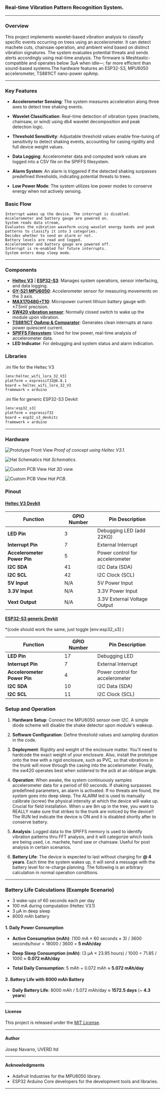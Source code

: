 <!-- trunk-ignore-all(markdownlint/MD041) -->
### Real-time Vibration Pattern Recognition System.

---

### Overview
This project implements wavelet-based vibration analysis to classify specific events occurring on trees using an accelerometer. It can detect machete cuts, chainsaw operation, and ambient wind based on distinct vibration signatures. The system evaluates potential threats and sends alerts accordingly using real-time analysis. The firmware is Meshtastic-compatible and operates below 3μA when idle—; far more efficient than sound-based systems.The hardware features an ESP32-S3, MPU6050 accelerometer, TS881ICT nano-power opAmp.

---

### Key Features
- **Accelerometer Sensing**: The system measures acceleration along three axes to detect tree shaking events.
- **Wavelet Classification**: Real-time detection of vibration types (machete, chainsaw, or wind) using db4 wavelet decomposition and peak detection logic.

- **Threshold Sensitivity**: Adjustable threshold values enable fine-tuning of sensitivity to detect shaking events, accounting for casing rigidity and full device weight values.
- **Data Logging**: Accelerometer data and computed work values are logged into a CSV file on the SPIFFS filesystem.
- **Alarm System**: An alarm is triggered if the detected shaking surpasses predefined thresholds, indicating potential threats to trees.
- **Low Power Mode**: The system utilizes low power modes to conserve energy when not actively sensing.



### Basic Flow

    Interrupt wakes up the device. The interrupt is disabled.
    Accelerometer and battery gauge are powered on.
    System reads data stream,
    Evaluates the vibration waveform using wavelet energy bands and peak patterns to classify it into 3 categories.
    Decides whether to send an alarm or not.
    Battery levels are read and logged.
    Accelerometer and battery gauge are powered off.
    Interrupt is re-enabled for future interrupts.
    System enters deep sleep mode.

---

### Components
- **[Heltec V3](https://heltec.org/project/wifi-lora-32-v3/)** | **[ESP32-S3](https://docs.espressif.com/projects/esp-idf/en/stable/esp32s3/hw-reference/esp32s3/user-guide-devkitc-1.html)**: Manages system operations, sensor interfacing, and data logging.
- **[GY-521 MPU6050](https://www.hotmcu.com/gy521-mpu6050-3axis-acceleration-gyroscope-6dof-module-p-83.html)**: Accelerometer sensor for measuring movements on the 3 axis.
- **[MAX17048G+T10](https://www.mouser.com/datasheet/2/609/MAX17048_MAX17049-3469099.pdf)**: Micropower current lithium battery gauge with ±7.5mV precision.
- **[SW420 vibration sensor](https://www.researchgate.net/figure/a-The-SW420-vibration-sensor-b-the-mounting-position-of-the-SW420-vibration-sensor_fig3_362647463)**: Normally closed switch to wake up the module upon vibration.
- **[TS881ICT OpAmp & Comparator](https://www.st.com/en/amplifiers-and-comparators/ts881.html)**: Generates clean interrupts at nano power quiescent current.
- **[SPIFFS Filesystem](https://docs.espressif.com/projects/esp-idf/en/stable/esp32/api-reference/storage/spiffs.html)**: Used for low power, real-time analysis of accelerometer data.
- **LED Indicator**: For debugging and system status and alarm indication.



### Libraries

.ini file for the Heltec V3
```bash
[env:heltec_wifi_lora_32_V3]
platform = espressif32@6.8.1
board = heltec_wifi_lora_32_V3
framework = arduino
```
.ini file for generic ESP32-S3 Devkit
```bash
[env:esp32_s3]
platform = espressif32
board = esp32_s3_devkitc
framework = arduino
```
---

### Hardware

![Prototype Front View](docs/images/shake_detection_proto_heltecv3.jpg)
*Proof of concept using Heltec V3.1.*

![Hat Schematics](docs/images/Schematic_Tree-Guard_V1-3.png)
*Hat Schematics.*

![Custom PCB View](docs/images/tree_guard_hat_3D.png)
*Hat 3D view.*

![Custom PCB View](docs/images/tree_guard_hat_pcb.jpg)
*Hat PCB.*

### Pinout

#### [Heltec V3 Devkit](https://heltec.org/project/wifi-lora-32-v3/)

| Function                     | GPIO Number | Pin Description                |
|------------------------------|-------------|--------------------------------|
| **LED Pin**                  | 3           | Debugging LED (add 22KΩ)   |
| **Interrupt Pin**            | 7           | External Interrupt             |
| **Accelerometer Power Pin**  | 5           | Power control for accelerometer|
| **I2C SDA**                  | 41          | I2C Data (SDA)                 |
| **I2C SCL**                  | 42          | I2C Clock (SCL)                |
| **5V Input**                 | N/A         | 5V Power Input                 |
| **3.3V Input**               | N/A         | 3.3V Power Input               |
| **Vext Output**              | N/A         | 3.3V External Voltage Output   |



#### [ESP32-S3 generic Devkit](https://docs.espressif.com/projects/esp-dev-kits/en/latest/esp32s3/esp32-s3-devkitc-1/user_guide.html) 
*(code should work the same, just toggle [env:esp32_s3] )

| Function                     | GPIO Number | Pin Description                |
|------------------------------|-------------|--------------------------------|
| **LED Pin**                  | 17          | Debugging LED                  |
| **Interrupt Pin**            | 7           | External Interrupt             |
| **Accelerometer Power Pin**  | 4           | Power control for accelerometer|
| **I2C SDA**                  | 10          | I2C Data (SDA)                 |
| **I2C SCL**                  | 11          | I2C Clock (SCL)                |


### Setup and Operation

1. **Hardware Setup**: Connect the MPU6050 sensor over I2C. A simple diode scheme will disable the shake detector upon module's wakeup.

2. **Software Configuration**: Define threshold values and sampling duration in the code.

3. **Deployment**: Rigidity and weight of the enclosure matter. You'll need to hardcode the exact weight of your enclosure. Also, install the prototype onto the tree with a rigid enclosure, such as PVC, so that vibrations in the trunk will move through the casing into the accelerometer. Finally, the sw420 operates best when soldered to the pcb at an oblique angle.

4. **Operation**: When awake, the system continuously samples accelerometer data for a period of 60 seconds. If shaking surpasses predefined parameters, an alarm is activated. If no threats are found, the system goes into deep sleep. The ALARM led is used to manually calibrate (screw) the physical intensity at which the device will wake up. Crucial for field installation. When u are 8m up in the tree, you want to REALLY make sure that strikes to the trunk are noticed by the device!! The RUN led indicate the device is ON and it is disabled shortly after to conserve battery.

5. **Analysis**: Logged data to the SPIFFS memory is used to identify vibration patterns thru FFT analysis, and it will categorize which tools are being used, i.e. machete, hand saw or chainsaw. Useful for post analysis in certain scenarios.

6. **Battery Life**: The device is expected to last without charging for **@ 4 years**. Each time the system wakes up, it will send a message with the battery level for re-charge planning. The following is an arbitrary calculation in normal operation conditions.

---

### Battery Life Calculations (Example Scenario)


- 3 wake-ups of 60 seconds each per day
- 100 mA during computation (Heltec V3.1)
- 3 µA in deep sleep
- 8000 mAh battery



#### 1. Daily Power Consumption

- **Active Consumption (mAh)**:
  (100 mA × 60 seconds × 3) / 3600 seconds/hour = 18000 / 3600 = **5 mAh/day**

- **Deep Sleep Consumption (mAh)**:
  (3 µA × 23.95 hours) / 1000 = 71.85 / 1000 ≈ **0.072 mAh/day**

- **Total Daily Consumption**:
  5 mAh + 0.072 mAh ≈ **5.072 mAh/day**


#### 2. Battery Life with 8000 mAh Battery

- **Daily Battery Life**:
  8000 mAh / 5.072 mAh/day ≈ **1572.5 days** (~ **4.3 years**)

---


#### License
This project is released under the [MIT License](LICENSE.md).

---

#### Author
Josep Navarro, UVERD ltd

---

#### Acknowledgments
- Adafruit Industries for the MPU6050 library.
- ESP32 Arduino Core developers for the development tools and libraries.

---
